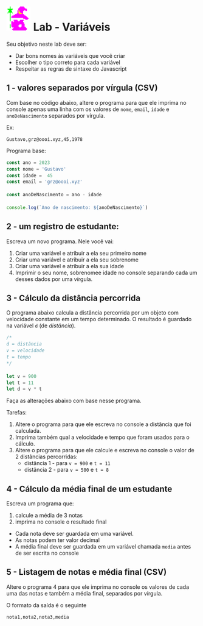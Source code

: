 # ![Mago](img/mago-64px.png) Lab - Variáveis

Seu objetivo neste lab deve ser:

- Dar bons nomes às variáveis que você criar
- Escolher o tipo correto para cada variável
- Respeitar as regras de sintaxe do Javascript

## 1 - valores separados por vírgula (CSV)

Com base no código abaixo, altere o programa para que ele imprima no console apenas uma linha com os valores de `nome`, `email`, `idade` e `anoDeNascimento` separados por vírgula.

Ex:

```
Gustavo,grz@oooi.xyz,45,1978
```

Programa base:

```js
const ano = 2023
const nome = 'Gustavo'
const idade =  45
const email = 'grz@oooi.xyz'

const anoDeNascimento = ano - idade

console.log(`Ano de nascimento: ${anoDeNascimento}`)
```

## 2 - um registro de estudante:

Escreva um novo programa. Nele você vai:

1. Criar uma variável e atribuir a ela seu primeiro nome
1. Criar uma variável e atribuir a ela seu sobrenome
1. Criar uma variável e atribuir a ela sua idade
1. Imprimir o seu nome, sobrenomee idade no console separando cada um desses dados por uma vírgula.

## 3 - Cálculo da distância percorrida

O programa abaixo calcula a distância percorrida por um objeto com velocidade constante em um tempo determinado. O resultado é guardado na variável `d` (de *distância*).

```js
/*
d = distância
v = velocidade
t = tempo
*/

let v = 900
let t = 11
let d = v * t

```

Faça as alterações abaixo com base nesse programa.

Tarefas:

1. Altere o programa para que ele escreva no console a distância que foi calculada.
1. Imprima também qual a velocidade e tempo que foram usados para o cálculo.
1. Altere o programa para que ele calcule e escreva no console o valor de 2 distâncias percorridas:
    - distância 1 - para `v = 900` e `t = 11`
    - distância 2 - para `v = 500` e `t = 8`

## 4 - Cálculo da média final de um estudante

Escreva um programa que:

1. calcule a média de 3 notas
1. imprima no console o resultado final

- Cada nota deve ser guardada em uma variável.
- As notas podem ter valor decimal
- A média final deve ser guardada em um variável chamada `media` antes de ser escrita no console

## 5 - Listagem de notas e média final (CSV)

Altere o programa 4 para que ele imprima no console os valores de cada uma das notas e também a média final, separados por vírgula.

O formato da saída é o seguinte

```
nota1,nota2,nota3,media
```
